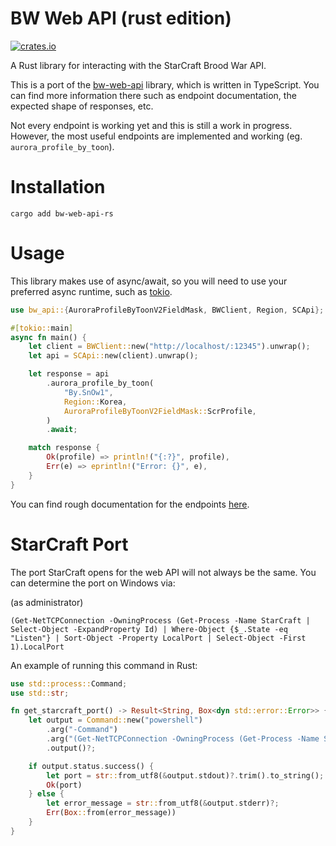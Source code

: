 # BW Web API (rust edition)
[![crates.io](https://img.shields.io/crates/v/bw-web-api-rs.svg)](https://crates.io/crates/bw-web-api-rs)

A Rust library for interacting with the StarCraft Brood War API.

This is a port of the [bw-web-api](https://github.com/evanandrewrose/bw-web-api) library, which is written in TypeScript. You can find more information there such as endpoint documentation, the expected shape of responses, etc.

Not every endpoint is working yet and this is still a work in progress. However, the most useful endpoints are implemented and working (eg. `aurora_profile_by_toon`).

# Installation

`cargo add bw-web-api-rs`

# Usage

This library makes use of async/await, so you will need to use your preferred async runtime, such as [tokio](https://github.com/tokio-rs/tokio).

```rust
use bw_api::{AuroraProfileByToonV2FieldMask, BWClient, Region, SCApi};

#[tokio::main]
async fn main() {
    let client = BWClient::new("http://localhost/:12345").unwrap();
    let api = SCApi::new(client).unwrap();

    let response = api
        .aurora_profile_by_toon(
            "By.SnOw1",
            Region::Korea,
            AuroraProfileByToonV2FieldMask::ScrProfile,
        )
        .await;

    match response {
        Ok(profile) => println!("{:?}", profile),
        Err(e) => eprintln!("Error: {}", e),
    }
}
```
You can find rough documentation for the endpoints [here](DOCUMENTATION.md).

# StarCraft Port

The port StarCraft opens for the web API will not always be the same. You can determine the port on Windows via:

(as administrator)

```
(Get-NetTCPConnection -OwningProcess (Get-Process -Name StarCraft | Select-Object -ExpandProperty Id) | Where-Object {$_.State -eq "Listen"} | Sort-Object -Property LocalPort | Select-Object -First 1).LocalPort
```

An example of running this command in Rust:

```rust
use std::process::Command;
use std::str;

fn get_starcraft_port() -> Result<String, Box<dyn std::error::Error>> {
    let output = Command::new("powershell")
        .arg("-Command")
        .arg("(Get-NetTCPConnection -OwningProcess (Get-Process -Name StarCraft | Select-Object -ExpandProperty Id) | Where-Object { $_.State -eq 'Listen' } | Sort-Object -Property LocalPort | Select-Object -First 1).LocalPort")
        .output()?;

    if output.status.success() {
        let port = str::from_utf8(&output.stdout)?.trim().to_string();
        Ok(port)
    } else {
        let error_message = str::from_utf8(&output.stderr)?;
        Err(Box::from(error_message))
    }
}
```